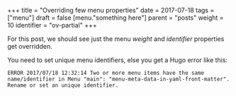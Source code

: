+++
title = "Overriding few menu properties"
date = 2017-07-18
tags = ["menu"]
draft = false
[menu."something here"]
  parent = "posts"
  weight = 10
  identifier = "ov-partial"
+++

For this post, we should see just the menu *weight* and *identifier* properties get overridden.

You need to set unique menu identifiers, else you get a Hugo error like this:

```text
ERROR 2017/07/18 12:32:14 Two or more menu items have the same name/identifier in Menu "main": "menu-meta-data-in-yaml-front-matter".
Rename or set an unique identifier.
```
